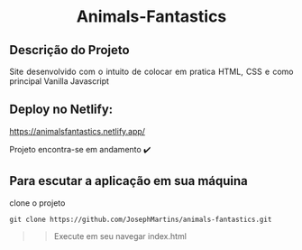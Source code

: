 <h1 align="center">Animals-Fantastics</h1>

## Descrição do Projeto

<p align="justify">Site desenvolvido com o intuito de colocar em pratica HTML, CSS e como principal Vanilla Javascript</p>

## Deploy no Netlify:
https://animalsfantastics.netlify.app/

Projeto encontra-se em andamento :heavy_check_mark:

## Para escutar a aplicação em sua máquina

clone o projeto

``` 
git clone https://github.com/JosephMartins/animals-fantastics.git
```
>> Execute em seu navegar index.html
